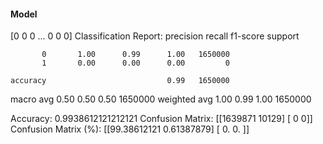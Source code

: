 #### Model
[0 0 0 ... 0 0 0]
Classification Report:
              precision    recall  f1-score   support

           0       1.00      0.99      1.00   1650000
           1       0.00      0.00      0.00         0

    accuracy                           0.99   1650000
   macro avg       0.50      0.50      0.50   1650000
weighted avg       1.00      0.99      1.00   1650000

Accuracy: 0.9938612121212121
Confusion Matrix:
[[1639871   10129]
 [      0       0]]
Confusion Matrix (%):
[[99.38612121  0.61387879]
 [ 0.          0.        ]]
